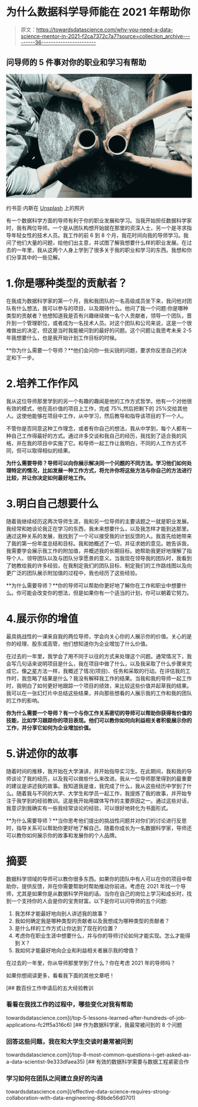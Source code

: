 # 为什么数据科学导师能在 2021 年帮助你

> 原文：<https://towardsdatascience.com/why-you-need-a-data-science-mentor-in-2021-f2ca7372c7a7?source=collection_archive---------36----------------------->

## 问导师的 5 件事对你的职业和学习有帮助

![](img/524697723a5b97ee1cf8b156de6b7a1a.png)

约书亚·内斯在 [Unsplash](https://unsplash.com/) 上的照片

有一个数据科学方面的导师有利于你的职业发展和学习。当我开始担任数据科学家时，我有两位导师。一个是从团队构想开始就在那里的资深人士，另一个是寻求指导年轻女性的技术人员。我工作的前 6 到 8 个月，我花时间向我的导师学习。我问了他们大量的问题，给他们出主意，并试图了解我想要什么样的职业发展。在过去的一年里，我从这两个人身上学到了很多关于我的职业和学习的东西。我想和你们分享其中的一些见解。

# 1.你是哪种类型的贡献者？

在我成为数据科学家的第一个月，我和我团队的一名高级成员坐下来，我问他对团队有什么想法，我可以参与的项目，以及期待什么。他问了我一个问题:你是哪种类型的贡献者？他想知道我是否有兴趣继续做一名个人贡献者，领导一个团队，晋升到一个管理职位，或者成为一名技术人员。对这个团队和公司来说，这是一个很难做出的决定，但这是当时我能被问到的最好的问题。这个问题让我思考未来 2-5 年我想要什么，也是我开始计划工作目标的时候。

**你为什么需要一个导师？**他们会问你一些尖锐的问题，要求你反思自己的决定和下一步。

# 2.培养工作作风

我从这位导师那里学到的另一个有趣的趣闻是他的工作方式哲学。他有一个对他很有效的模式，他在高价值的项目上工作，完成 75%,然后把剩下的 25%交给其他人。这使他能够在项目中工作，从中学习，然后教导和指导该项目的下一个人。

不管你是否同意这种工作理念，或者有你自己的想法，我从中学到，每个人都有一种自己工作得最好的方式。通过许多交谈和我自己的经历，我找到了适合我的风格，并在我的项目中实施了它。和导师一起工作让我明白，不同的人工作方式不同，但可以取得相似的结果。

**为什么需要导师？导师可以向你展示解决同一个问题的不同方法。学习他们如何处理特定的情况，比如发展一种工作方式，将允许你将这些方法与你自己的方法进行比较，并让你决定如何最好地工作。**

# 3.明白自己想要什么

随着我继续经历这两次导师生涯，我和另一位导师的主要话题之一就是职业发展。我经常和她谈论我正在学习的东西，我未来想要什么，以及我怎样才能到达那里。通过这种关系的发展，我找到了一个可以接受我的计划反馈的人。我首先给她带来了我的第一份年度总结和目标。我和她概述了一切，并征求她的意见。她告诉我，我需要学会展示我工作的附加值，并概述我的长期目标。她帮助我更好地理解了指导个人、领导团队以及与团队分享愿景的意义。当我现在领导我的团队时，我看到了她教给我的许多经验，在我制定我们的团队目标、制定我们的工作路线图以及向更广泛的团队展示附加值的过程中，我也经历了这些经验。

**为什么需要导师？**你的导师可以帮助你更好地了解你在工作和职业中想要什么。你可能会改变你的想法，但是如果你有一个适当的计划，你可以朝着它努力。

# 4.展示你的增值

最具挑战性的一课来自我的两位导师，学会向关心你的人展示你的价值。关心的是你的经理、股东或高管，他们想知道你为企业增加了什么价值。

在过去的一年里，我学会了用不同于以往的方式来处理这个问题。通常情况下，我会写几句话来说明项目是什么，我在项目中做了什么，以及我采取了什么步骤来完成它。像[之星](https://www.themuse.com/advice/star-interview-method)方法一样，我概述了情况(项目)、任务和采取的行动。在评估我的工作时，我忽略了结果是什么？我没有解释我工作的结果。当我和我的导师一起工作时，我明白了如何更好地跟踪一个项目的绩效，来比较这些价值并起草我的结果。我可以在一张幻灯片中总结这些结果，并向那些想看的人展示我的工作和我的团队的工作的影响。

**你为什么需要一个导师？有一个与你工作关系密切的导师可以帮助你获得有价值的技能，比如学习跟踪你的项目表现。他们可以教你如何向利益相关者积极展示你的工作，并分享它如何为企业增加价值。**

# 5.讲述你的故事

随着时间的推移，我开始在大学演讲，并开始指导实习生。在此期间，我和我的导师谈论了我的经历，以及我可以做些什么来改进。我从一位导师那里得到的最重要的建议是讲述我的故事。我知道我是谁，我完成了什么，我从这些经历中学到了什么。随着我与不同的大学、大学生和学员一起工作，我提炼了我的故事，并开始专注于我学到的经验教训。这是我开始用媒体写作的主要原因之一。通过这些对话，我意识到我确实有一些我经常谈论的经验，可以很好地转化为书面形式。

**为什么需要导师？**当你思考他们提出的挑战性问题并对你们的讨论进行反思时，指导关系可以帮助你更好地了解自己。随着你成长为一名数据科学家，导师还可以教你如何展示你的故事和发展你的个人品牌。

# 摘要

数据科学领域的导师可以教你很多东西。如果你的团队中有人可以在你的项目中帮助你，提供反馈，并在你需要帮助时帮助推动你前进。考虑在 2021 年找一个导师，尤其是如果你是从数据科学开始的话。当你在自己的岗位上学习和成长时，找到一个支持你的人会是你的宝贵财富。以下是你可以问导师的五个问题:

1.  我怎样才能最好地向别人讲述我的故事？
2.  我如何确定我是哪种类型的贡献者以及我想成为哪种类型的贡献者？
3.  是什么样的工作方式让你达到了现在的位置？
4.  考虑你在职业生涯中想要什么，并与你的导师讨论如何才能实现。怎么才能得到 X？
5.  我如何才能最好地向企业和利益相关者展示我的增值？

在过去的一年里，你从导师那里学到了什么？你在考虑 2021 年的导师吗？

如果你想阅读更多，看看我下面的其他文章吧！

[](/top-5-lessons-learned-after-hundreds-of-job-applications-fc2ff5a316c6) [## 数百份工作申请后的五大经验教训

### 看看在我找工作的过程中，哪些变化对我有帮助

towardsdatascience.com](/top-5-lessons-learned-after-hundreds-of-job-applications-fc2ff5a316c6) [](/top-8-most-common-questions-i-get-asked-as-a-data-scientist-9e333dfaea35) [## 作为数据科学家，我最常被问到的 8 个问题

### 回答这些问题，我在和大学生交谈时最常被问到

towardsdatascience.com](/top-8-most-common-questions-i-get-asked-as-a-data-scientist-9e333dfaea35) [](/effective-data-science-requires-strong-collaboration-with-data-engineering-88bde56d0701) [## 有效的数据科学需要与数据工程紧密合作

### 学习如何在团队之间建立良好的沟通

towardsdatascience.com](/effective-data-science-requires-strong-collaboration-with-data-engineering-88bde56d0701)